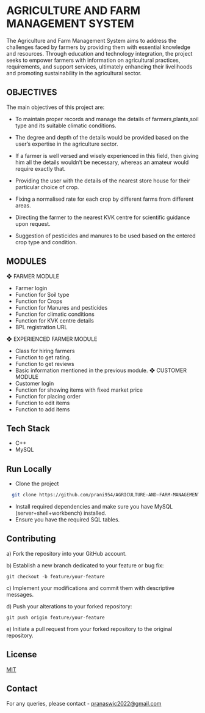 
# AGRICULTURE AND FARM MANAGEMENT SYSTEM

The Agriculture and Farm Management System aims to address the challenges faced by farmers by providing them with essential knowledge and resources. Through education and technology integration, the project seeks to empower farmers with information on agricultural practices, requirements, and support services, ultimately enhancing their livelihoods and promoting sustainability in the agricultural sector.


## OBJECTIVES
The main objectives of this project are:
- To maintain proper records and manage the details of farmers,plants,soil type and its suitable climatic conditions.

- The degree and depth of the details would be provided based on the user’s expertise in the agriculture sector. 
- If a farmer is well versed and wisely experienced in this field, then giving him all the details wouldn’t be necessary, whereas an amateur would require exactly that.

- Providing the user with the details of the nearest store house for their particular choice of crop.

- Fixing a normalised rate for each crop by different farms from different areas.

- Directing the farmer to the nearest KVK centre for scientific guidance upon request.

- Suggestion of pesticides and manures to be used based on the entered crop type and condition.

## MODULES
❖ FARMER MODULE
- Farmer login
- Function for Soil type
- Function for Crops
- Function for Manures and pesticides
- Function for climatic conditions
- Function for KVK centre details
- BPL registration URL

❖ EXPERIENCED FARMER MODULE
- Class for hiring farmers
- Function to get rating.
- Function to get reviews
- Basic information mentioned in the previous module.
❖ CUSTOMER MODULE
- Customer login
- Function for showing items with fixed market price
- Function for placing order
- Function to edit items
- Function to add items


## Tech Stack

- C++
- MySQL


## Run Locally

- Clone the project

```bash
  git clone https://github.com/prani954/AGRICULTURE-AND-FARM-MANAGEMENT-SYSTEM.git
```

- Install required dependencies and make sure you have MySQL (server+shell+workbench) installed.
- Ensure you have the required SQL tables.


## Contributing
a) Fork the repository into your GitHub account.

b) Establish a new branch dedicated to your feature or bug fix:

```
git checkout -b feature/your-feature
```

c) Implement your modifications and commit them with descriptive messages.

d) Push your alterations to your forked repository:

```
git push origin feature/your-feature
```
e) Initiate a pull request from your forked repository to the original repository.


## License

[MIT](https://choosealicense.com/licenses/mit/)


## Contact
For any queries, please contact - 
pranaswic2022@gmail.com
